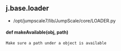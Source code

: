 ## j.base.loader

- /opt/jumpscale7/lib/JumpScale/core/LOADER.py

#### def makeAvailable(obj, path) 

    Make sure a path under a object is available

